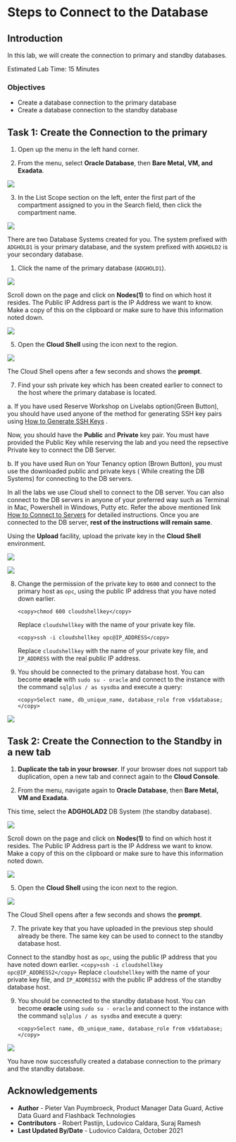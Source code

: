 # Steps to Connect to the Database

## Introduction
In this lab, we will create the connection to primary and standby databases.

Estimated Lab Time: 15 Minutes

### Objectives
- Create a database connection to the primary database
- Create a database connection to the standby database

## Task 1: Create the Connection to the primary

<if type="livelabs">

1. Open up the menu in the left hand corner.  

2. From the menu, select **Oracle Database**, then **Bare Metal, VM, and Exadata**.

  ![](https://oracle-livelabs.github.io/common/images/console/database-dbcs.png " ")

3. In the List Scope section on the left, enter the first part of the compartment assigned to you in the Search field, then click the compartment name.

  ![](images/select-compartment-livelabs.png)


   There are two Database Systems created for you. The system prefixed with `ADGHOLD1` is your primary database, and the system prefixed with `ADGHOLD2` is your secondary database.

</if>

1. Click the name of the primary database (`ADGHOLD1`).

  ![](images/db-systems-livelabs.png)

  Scroll down on the page and click on **Nodes(1)** to find on which host it resides.
  The Public IP Address part is the IP Address we want to know. Make a copy of this on the clipboard or make sure to have this information noted down.

  ![](./images/nodes-1.png)

5. Open the **Cloud Shell** using the icon next to the region.

  ![](./images/cloud-shell.png)

  The Cloud Shell opens after a few seconds and shows the **prompt**.

7. Find your ssh private key which has been created earlier to connect to the host where the primary database is located.

a. If you have used Reserve Workshop on Livelabs option(Green Button), you should have used anyone of the method for generating SSH key pairs using [How to Generate SSH Keys](https://oracle-livelabs.github.io/common/labs/generate-ssh-key/?lab=generate-ssh-keys) .

Now, you should have the **Public** and **Private** key pair. You must have provided the Public Key while reserving the lab and you need the repsective Private key to connect the DB Server.

b. If you have used Run on Your Tenancy option (Brown Button), you must use the downloaded public and private keys ( While creating the DB Systems) for connecting to the DB servers.

In all the labs we use Cloud shell to connect to the DB server. You can also connect to the DB servers in anyone of your preferred way such as Terminal in Mac, Powershell in Windows, Putty etc.  Refer the above mentioned link [How to Connect to Servers](https://oracle-livelabs.github.io/common/labs/generate-ssh-key/?lab=generate-ssh-keys) for detailed instructions. Once you are connected to the DB server, **rest of the instructions will remain same**.

  Using the **Upload** facility, upload the private key in the **Cloud Shell** environment.

  ![](./images/cloud-shell-upload.png)

  ![](./images/cloud-shell-upload-key.png)

8. Change the permission of the private key to `0600` and connect to the primary host as `opc`, using the public IP address that you have noted down earlier.
    ````
    <copy>chmod 600 cloudshellkey</copy>
    ````
    Replace `cloudshellkey` with the name of your private key file.
    ````
    <copy>ssh -i cloudshellkey opc@IP_ADDRESS</copy>
    ````
    Replace `cloudshellkey` with the name of your private key file, and `IP_ADDRESS` with the real public IP address.



9. You should be connected to the primary database host. You can become **oracle** with `sudo su - oracle` and connect to the instance with the command `sqlplus / as sysdba` and execute a query:

    ````
    <copy>Select name, db_unique_name, database_role from v$database;</copy>
    ````

  ![](./images/connect-primary.png)


## Task 2: Create the Connection to the Standby in a new tab

1. **Duplicate the tab in your browser**. If your browser does not support tab duplication, open a new tab and connect again to the **Cloud Console**.

2. From the menu, navigate again to **Oracle Database**, then  **Bare Metal, VM and Exadata**.

  This time, select the **ADGHOLAD2** DB System (the standby database).

  ![](images/db-systems-livelabs.png)

  Scroll down on the page and click on **Nodes(1)** to find on which host it resides.
  The Public IP Address part is the IP Address we want to know. Make a copy of this on the clipboard or make sure to have this information noted down.

  ![](./images/nodes-2.png)

5. Open the **Cloud Shell** using the icon next to the region.

  ![](./images/cloud-shell.png)

  The Cloud Shell opens after a few seconds and shows the **prompt**.

7. The private key that you have uploaded in the previous step should already be there. The same key can be used to connect to the standby database host.

  Connect to the standby host as `opc`, using the public IP address that you have noted down earlier.
    ````
    <copy>ssh -i cloudshellkey opc@IP_ADDRESS2</copy>
    ````
    Replace `cloudshellkey` with the name of your private key file, and `IP_ADDRESS2` with the public IP address of the standby database host.

9. You should be connected to the standby database host. You can become **oracle** using `sudo su - oracle` and connect to the instance with the command `sqlplus / as sysdba` and execute a query:

    ````
    <copy>Select name, db_unique_name, database_role from v$database;</copy>
    ````

  ![](./images/connect-standby.png)

You have now successfully created a database connection to the primary and the standby database.

## Acknowledgements

- **Author** - Pieter Van Puymbroeck, Product Manager Data Guard, Active Data Guard and Flashback Technologies
- **Contributors** - Robert Pastijn, Ludovico Caldara, Suraj Ramesh
- **Last Updated By/Date** -  Ludovico Caldara, October 2021
